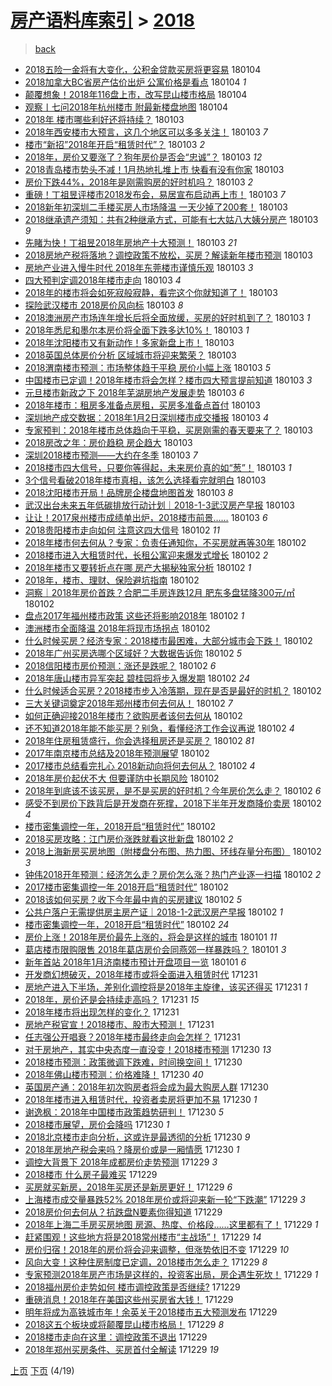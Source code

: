 [房产语料库索引](../../README.md)  > [2018](2018.md)
====
> [back](../README.md)

- [2018五险一金将有大变化，公积金贷款买房将更容易](http://jkwz.applinzi.com/ittc/7054664766092477450.html#2018%E4%BA%94%E9%99%A9%E4%B8%80%E9%87%91%E5%B0%86%E6%9C%89%E5%A4%A7%E5%8F%98%E5%8C%96%EF%BC%8C%E5%85%AC%E7%A7%AF%E9%87%91%E8%B4%B7%E6%AC%BE%E4%B9%B0%E6%88%BF%E5%B0%86%E6%9B%B4%E5%AE%B9%E6%98%93) 180104  
- [2018加拿大BC省房产估价出炉 公寓价格是看点](http://jkwz.applinzi.com/ittc/7054654902779773969.html#2018%E5%8A%A0%E6%8B%BF%E5%A4%A7BC%E7%9C%81%E6%88%BF%E4%BA%A7%E4%BC%B0%E4%BB%B7%E5%87%BA%E7%82%89+%E5%85%AC%E5%AF%93%E4%BB%B7%E6%A0%BC%E6%98%AF%E7%9C%8B%E7%82%B9) 180104 *1* 
- [颠覆想象！2018年116盘上市，改写昆山楼市格局](http://jkwz.applinzi.com/ittc/7054646563807167499.html#%E9%A2%A0%E8%A6%86%E6%83%B3%E8%B1%A1%EF%BC%812018%E5%B9%B4116%E7%9B%98%E4%B8%8A%E5%B8%82%EF%BC%8C%E6%94%B9%E5%86%99%E6%98%86%E5%B1%B1%E6%A5%BC%E5%B8%82%E6%A0%BC%E5%B1%80) 180104  
- [观察丨七问2018年杭州楼市 附最新楼盘地图](http://jkwz.applinzi.com/ittc/7054622946260157457.html#%E8%A7%82%E5%AF%9F%E4%B8%A8%E4%B8%83%E9%97%AE2018%E5%B9%B4%E6%9D%AD%E5%B7%9E%E6%A5%BC%E5%B8%82+%E9%99%84%E6%9C%80%E6%96%B0%E6%A5%BC%E7%9B%98%E5%9C%B0%E5%9B%BE) 180104  
- [2018年 楼市哪些利好还将持续？](http://jkwz.applinzi.com/ittc/7054455933327901702.html#2018%E5%B9%B4+%E6%A5%BC%E5%B8%82%E5%93%AA%E4%BA%9B%E5%88%A9%E5%A5%BD%E8%BF%98%E5%B0%86%E6%8C%81%E7%BB%AD%EF%BC%9F) 180103  
- [2018年西安楼市大预言，这几个地区可以多多关注！](http://jkwz.applinzi.com/ittc/7054441029862687761.html#2018%E5%B9%B4%E8%A5%BF%E5%AE%89%E6%A5%BC%E5%B8%82%E5%A4%A7%E9%A2%84%E8%A8%80%EF%BC%8C%E8%BF%99%E5%87%A0%E4%B8%AA%E5%9C%B0%E5%8C%BA%E5%8F%AF%E4%BB%A5%E5%A4%9A%E5%A4%9A%E5%85%B3%E6%B3%A8%EF%BC%81) 180103 *7* 
- [楼市“新招”2018年开启“租赁时代”？](http://jkwz.applinzi.com/ittc/7054427573130363914.html#%E6%A5%BC%E5%B8%82%E2%80%9C%E6%96%B0%E6%8B%9B%E2%80%9D2018%E5%B9%B4%E5%BC%80%E5%90%AF%E2%80%9C%E7%A7%9F%E8%B5%81%E6%97%B6%E4%BB%A3%E2%80%9D%EF%BC%9F) 180103 *2* 
- [2018年，房价又要涨了？狗年房价是否会“忠诚”？](http://jkwz.applinzi.com/ittc/7054392804996809744.html#2018%E5%B9%B4%EF%BC%8C%E6%88%BF%E4%BB%B7%E5%8F%88%E8%A6%81%E6%B6%A8%E4%BA%86%EF%BC%9F%E7%8B%97%E5%B9%B4%E6%88%BF%E4%BB%B7%E6%98%AF%E5%90%A6%E4%BC%9A%E2%80%9C%E5%BF%A0%E8%AF%9A%E2%80%9D%EF%BC%9F) 180103 *12* 
- [2018青岛楼市势头不减！1月热地扎堆上市 快看有没有你家](http://jkwz.applinzi.com/ittc/7054414964939293707.html#2018%E9%9D%92%E5%B2%9B%E6%A5%BC%E5%B8%82%E5%8A%BF%E5%A4%B4%E4%B8%8D%E5%87%8F%EF%BC%811%E6%9C%88%E7%83%AD%E5%9C%B0%E6%89%8E%E5%A0%86%E4%B8%8A%E5%B8%82+%E5%BF%AB%E7%9C%8B%E6%9C%89%E6%B2%A1%E6%9C%89%E4%BD%A0%E5%AE%B6) 180103  
- [房价下跌44%，2018年是刚需购房的好时机吗？](http://jkwz.applinzi.com/ittc/7054391643900216326.html#%E6%88%BF%E4%BB%B7%E4%B8%8B%E8%B7%8C44%25%EF%BC%8C2018%E5%B9%B4%E6%98%AF%E5%88%9A%E9%9C%80%E8%B4%AD%E6%88%BF%E7%9A%84%E5%A5%BD%E6%97%B6%E6%9C%BA%E5%90%97%EF%BC%9F) 180103 *2* 
- [重磅！丁祖昱评楼市2018发布会，易居宣布启动再上市！](http://jkwz.applinzi.com/ittc/7054394567908918283.html#%E9%87%8D%E7%A3%85%EF%BC%81%E4%B8%81%E7%A5%96%E6%98%B1%E8%AF%84%E6%A5%BC%E5%B8%822018%E5%8F%91%E5%B8%83%E4%BC%9A%EF%BC%8C%E6%98%93%E5%B1%85%E5%AE%A3%E5%B8%83%E5%90%AF%E5%8A%A8%E5%86%8D%E4%B8%8A%E5%B8%82%EF%BC%81) 180103 *7* 
- [2018新年初深圳二手楼买房人市场降温 一天少掉了200套！](http://jkwz.applinzi.com/ittc/7054391586887042055.html#2018%E6%96%B0%E5%B9%B4%E5%88%9D%E6%B7%B1%E5%9C%B3%E4%BA%8C%E6%89%8B%E6%A5%BC%E4%B9%B0%E6%88%BF%E4%BA%BA%E5%B8%82%E5%9C%BA%E9%99%8D%E6%B8%A9+%E4%B8%80%E5%A4%A9%E5%B0%91%E6%8E%89%E4%BA%86200%E5%A5%97%EF%BC%81) 180103  
- [2018继承遗产须知：共有2种继承方式，可能有七大姑八大姨分房产](http://jkwz.applinzi.com/ittc/7054389331211322385.html#2018%E7%BB%A7%E6%89%BF%E9%81%97%E4%BA%A7%E9%A1%BB%E7%9F%A5%EF%BC%9A%E5%85%B1%E6%9C%892%E7%A7%8D%E7%BB%A7%E6%89%BF%E6%96%B9%E5%BC%8F%EF%BC%8C%E5%8F%AF%E8%83%BD%E6%9C%89%E4%B8%83%E5%A4%A7%E5%A7%91%E5%85%AB%E5%A4%A7%E5%A7%A8%E5%88%86%E6%88%BF%E4%BA%A7) 180103 *9* 
- [先睹为快！丁祖昱2018年房地产十大预测！](http://jkwz.applinzi.com/ittc/7054388492153390091.html#%E5%85%88%E7%9D%B9%E4%B8%BA%E5%BF%AB%EF%BC%81%E4%B8%81%E7%A5%96%E6%98%B12018%E5%B9%B4%E6%88%BF%E5%9C%B0%E4%BA%A7%E5%8D%81%E5%A4%A7%E9%A2%84%E6%B5%8B%EF%BC%81) 180103 *21* 
- [2018房地产税将落地？调控政策不放松，买房？解读新年楼市预测](http://jkwz.applinzi.com/ittc/7054377360613180427.html#2018%E6%88%BF%E5%9C%B0%E4%BA%A7%E7%A8%8E%E5%B0%86%E8%90%BD%E5%9C%B0%EF%BC%9F%E8%B0%83%E6%8E%A7%E6%94%BF%E7%AD%96%E4%B8%8D%E6%94%BE%E6%9D%BE%EF%BC%8C%E4%B9%B0%E6%88%BF%EF%BC%9F%E8%A7%A3%E8%AF%BB%E6%96%B0%E5%B9%B4%E6%A5%BC%E5%B8%82%E9%A2%84%E6%B5%8B) 180103  
- [房地产业进入慢牛时代 2018年东莞楼市谨慎乐观](http://jkwz.applinzi.com/ittc/7054371192578769937.html#%E6%88%BF%E5%9C%B0%E4%BA%A7%E4%B8%9A%E8%BF%9B%E5%85%A5%E6%85%A2%E7%89%9B%E6%97%B6%E4%BB%A3+2018%E5%B9%B4%E4%B8%9C%E8%8E%9E%E6%A5%BC%E5%B8%82%E8%B0%A8%E6%85%8E%E4%B9%90%E8%A7%82) 180103 *3* 
- [四大预判定调2018年楼市走向](http://jkwz.applinzi.com/ittc/7054365189695079435.html#%E5%9B%9B%E5%A4%A7%E9%A2%84%E5%88%A4%E5%AE%9A%E8%B0%832018%E5%B9%B4%E6%A5%BC%E5%B8%82%E8%B5%B0%E5%90%91) 180103 *4* 
- [2018年的楼市将会如死寂般寂静，看完这个你就知道了！](http://jkwz.applinzi.com/ittc/7054363952694166534.html#2018%E5%B9%B4%E7%9A%84%E6%A5%BC%E5%B8%82%E5%B0%86%E4%BC%9A%E5%A6%82%E6%AD%BB%E5%AF%82%E8%88%AC%E5%AF%82%E9%9D%99%EF%BC%8C%E7%9C%8B%E5%AE%8C%E8%BF%99%E4%B8%AA%E4%BD%A0%E5%B0%B1%E7%9F%A5%E9%81%93%E4%BA%86%EF%BC%81) 180103  
- [探险武汉楼市 2018房价风向标](http://jkwz.applinzi.com/ittc/7054362714665649158.html#%E6%8E%A2%E9%99%A9%E6%AD%A6%E6%B1%89%E6%A5%BC%E5%B8%82+2018%E6%88%BF%E4%BB%B7%E9%A3%8E%E5%90%91%E6%A0%87) 180103 *8* 
- [2018澳洲房产市场连年增长后将全面放缓，买房的好时机到了？](http://jkwz.applinzi.com/ittc/7054353061835703307.html#2018%E6%BE%B3%E6%B4%B2%E6%88%BF%E4%BA%A7%E5%B8%82%E5%9C%BA%E8%BF%9E%E5%B9%B4%E5%A2%9E%E9%95%BF%E5%90%8E%E5%B0%86%E5%85%A8%E9%9D%A2%E6%94%BE%E7%BC%93%EF%BC%8C%E4%B9%B0%E6%88%BF%E7%9A%84%E5%A5%BD%E6%97%B6%E6%9C%BA%E5%88%B0%E4%BA%86%EF%BC%9F) 180103 *1* 
- [2018年悉尼和墨尔本房价将全面下跌多达10%！](http://jkwz.applinzi.com/ittc/7054328903676462086.html#2018%E5%B9%B4%E6%82%89%E5%B0%BC%E5%92%8C%E5%A2%A8%E5%B0%94%E6%9C%AC%E6%88%BF%E4%BB%B7%E5%B0%86%E5%85%A8%E9%9D%A2%E4%B8%8B%E8%B7%8C%E5%A4%9A%E8%BE%BE10%25%EF%BC%81) 180103 *1* 
- [2018年沈阳楼市又有新动作！多家新盘上市！](http://jkwz.applinzi.com/ittc/7054344110847034378.html#2018%E5%B9%B4%E6%B2%88%E9%98%B3%E6%A5%BC%E5%B8%82%E5%8F%88%E6%9C%89%E6%96%B0%E5%8A%A8%E4%BD%9C%EF%BC%81%E5%A4%9A%E5%AE%B6%E6%96%B0%E7%9B%98%E4%B8%8A%E5%B8%82%EF%BC%81) 180103  
- [2018英国总体房价分析 区域城市将迎来繁荣？](http://jkwz.applinzi.com/ittc/7052537759263097872.html#2018%E8%8B%B1%E5%9B%BD%E6%80%BB%E4%BD%93%E6%88%BF%E4%BB%B7%E5%88%86%E6%9E%90+%E5%8C%BA%E5%9F%9F%E5%9F%8E%E5%B8%82%E5%B0%86%E8%BF%8E%E6%9D%A5%E7%B9%81%E8%8D%A3%EF%BC%9F) 180103  
- [2018渭南楼市预测：市场整体趋于平稳 房价小幅上涨](http://jkwz.applinzi.com/ittc/7054314207393088518.html#2018%E6%B8%AD%E5%8D%97%E6%A5%BC%E5%B8%82%E9%A2%84%E6%B5%8B%EF%BC%9A%E5%B8%82%E5%9C%BA%E6%95%B4%E4%BD%93%E8%B6%8B%E4%BA%8E%E5%B9%B3%E7%A8%B3+%E6%88%BF%E4%BB%B7%E5%B0%8F%E5%B9%85%E4%B8%8A%E6%B6%A8) 180103 *5* 
- [中国楼市已定调！2018年楼市将会怎样？楼市四大预言提前知道](http://jkwz.applinzi.com/ittc/7054306821131469831.html#%E4%B8%AD%E5%9B%BD%E6%A5%BC%E5%B8%82%E5%B7%B2%E5%AE%9A%E8%B0%83%EF%BC%812018%E5%B9%B4%E6%A5%BC%E5%B8%82%E5%B0%86%E4%BC%9A%E6%80%8E%E6%A0%B7%EF%BC%9F%E6%A5%BC%E5%B8%82%E5%9B%9B%E5%A4%A7%E9%A2%84%E8%A8%80%E6%8F%90%E5%89%8D%E7%9F%A5%E9%81%93) 180103 *3* 
- [元旦楼市新政之下 2018年芜湖房地产发展走势](http://jkwz.applinzi.com/ittc/7054301344930726922.html#%E5%85%83%E6%97%A6%E6%A5%BC%E5%B8%82%E6%96%B0%E6%94%BF%E4%B9%8B%E4%B8%8B+2018%E5%B9%B4%E8%8A%9C%E6%B9%96%E6%88%BF%E5%9C%B0%E4%BA%A7%E5%8F%91%E5%B1%95%E8%B5%B0%E5%8A%BF) 180103 *6* 
- [2018年楼市：租房多准备点房租，买房多准备点首付](http://jkwz.applinzi.com/ittc/7054300963236480016.html#2018%E5%B9%B4%E6%A5%BC%E5%B8%82%EF%BC%9A%E7%A7%9F%E6%88%BF%E5%A4%9A%E5%87%86%E5%A4%87%E7%82%B9%E6%88%BF%E7%A7%9F%EF%BC%8C%E4%B9%B0%E6%88%BF%E5%A4%9A%E5%87%86%E5%A4%87%E7%82%B9%E9%A6%96%E4%BB%98) 180103  
- [深圳地产成交数据：2018年1月2日深圳楼市成交播报](http://jkwz.applinzi.com/ittc/7054299499134977041.html#%E6%B7%B1%E5%9C%B3%E5%9C%B0%E4%BA%A7%E6%88%90%E4%BA%A4%E6%95%B0%E6%8D%AE%EF%BC%9A2018%E5%B9%B41%E6%9C%882%E6%97%A5%E6%B7%B1%E5%9C%B3%E6%A5%BC%E5%B8%82%E6%88%90%E4%BA%A4%E6%92%AD%E6%8A%A5) 180103 *4* 
- [专家预判：2018年楼市总体趋向于平稳，买房刚需的春天要来了？](http://jkwz.applinzi.com/ittc/7054295294106141713.html#%E4%B8%93%E5%AE%B6%E9%A2%84%E5%88%A4%EF%BC%9A2018%E5%B9%B4%E6%A5%BC%E5%B8%82%E6%80%BB%E4%BD%93%E8%B6%8B%E5%90%91%E4%BA%8E%E5%B9%B3%E7%A8%B3%EF%BC%8C%E4%B9%B0%E6%88%BF%E5%88%9A%E9%9C%80%E7%9A%84%E6%98%A5%E5%A4%A9%E8%A6%81%E6%9D%A5%E4%BA%86%EF%BC%9F) 180103  
- [2018房改之年：房价趋稳 房企趋大](http://jkwz.applinzi.com/ittc/7054295092758578182.html#2018%E6%88%BF%E6%94%B9%E4%B9%8B%E5%B9%B4%EF%BC%9A%E6%88%BF%E4%BB%B7%E8%B6%8B%E7%A8%B3+%E6%88%BF%E4%BC%81%E8%B6%8B%E5%A4%A7) 180103  
- [深圳2018楼市预测——大约在冬季](http://jkwz.applinzi.com/ittc/7054294655544329233.html#%E6%B7%B1%E5%9C%B32018%E6%A5%BC%E5%B8%82%E9%A2%84%E6%B5%8B%E2%80%94%E2%80%94%E5%A4%A7%E7%BA%A6%E5%9C%A8%E5%86%AC%E5%AD%A3) 180103 *7* 
- [2018楼市四大信号，只要你等得起，未来房价真的如“葱”！](http://jkwz.applinzi.com/ittc/7054293632113181706.html#2018%E6%A5%BC%E5%B8%82%E5%9B%9B%E5%A4%A7%E4%BF%A1%E5%8F%B7%EF%BC%8C%E5%8F%AA%E8%A6%81%E4%BD%A0%E7%AD%89%E5%BE%97%E8%B5%B7%EF%BC%8C%E6%9C%AA%E6%9D%A5%E6%88%BF%E4%BB%B7%E7%9C%9F%E7%9A%84%E5%A6%82%E2%80%9C%E8%91%B1%E2%80%9D%EF%BC%81) 180103 *1* 
- [3个信号看破2018年楼市真相，该怎么选择看完就明白](http://jkwz.applinzi.com/ittc/7053983099413595147.html#3%E4%B8%AA%E4%BF%A1%E5%8F%B7%E7%9C%8B%E7%A0%B42018%E5%B9%B4%E6%A5%BC%E5%B8%82%E7%9C%9F%E7%9B%B8%EF%BC%8C%E8%AF%A5%E6%80%8E%E4%B9%88%E9%80%89%E6%8B%A9%E7%9C%8B%E5%AE%8C%E5%B0%B1%E6%98%8E%E7%99%BD) 180103  
- [2018沈阳楼市开局！品牌房企楼盘地图首发](http://jkwz.applinzi.com/ittc/7054273286588859409.html#2018%E6%B2%88%E9%98%B3%E6%A5%BC%E5%B8%82%E5%BC%80%E5%B1%80%EF%BC%81%E5%93%81%E7%89%8C%E6%88%BF%E4%BC%81%E6%A5%BC%E7%9B%98%E5%9C%B0%E5%9B%BE%E9%A6%96%E5%8F%91) 180103 *8* 
- [武汉出台未来五年低碳排放行动计划｜2018-1-3武汉房产早报](http://jkwz.applinzi.com/ittc/7054268769860322315.html#%E6%AD%A6%E6%B1%89%E5%87%BA%E5%8F%B0%E6%9C%AA%E6%9D%A5%E4%BA%94%E5%B9%B4%E4%BD%8E%E7%A2%B3%E6%8E%92%E6%94%BE%E8%A1%8C%E5%8A%A8%E8%AE%A1%E5%88%92%EF%BD%9C2018-1-3%E6%AD%A6%E6%B1%89%E6%88%BF%E4%BA%A7%E6%97%A9%E6%8A%A5) 180103  
- [让让！2017泉州楼市成绩单出炉，2018楼市前景……](http://jkwz.applinzi.com/ittc/7054088793378784262.html#%E8%AE%A9%E8%AE%A9%EF%BC%812017%E6%B3%89%E5%B7%9E%E6%A5%BC%E5%B8%82%E6%88%90%E7%BB%A9%E5%8D%95%E5%87%BA%E7%82%89%EF%BC%8C2018%E6%A5%BC%E5%B8%82%E5%89%8D%E6%99%AF%E2%80%A6%E2%80%A6) 180103 *6* 
- [2018贵阳楼市走向如何 注意这四大信号](http://jkwz.applinzi.com/ittc/7054111441173349387.html#2018%E8%B4%B5%E9%98%B3%E6%A5%BC%E5%B8%82%E8%B5%B0%E5%90%91%E5%A6%82%E4%BD%95+%E6%B3%A8%E6%84%8F%E8%BF%99%E5%9B%9B%E5%A4%A7%E4%BF%A1%E5%8F%B7) 180102 *11* 
- [2018年楼市何去何从？专家：负责任通知你，不买房就再等30年](http://jkwz.applinzi.com/ittc/7054077068990481424.html#2018%E5%B9%B4%E6%A5%BC%E5%B8%82%E4%BD%95%E5%8E%BB%E4%BD%95%E4%BB%8E%EF%BC%9F%E4%B8%93%E5%AE%B6%EF%BC%9A%E8%B4%9F%E8%B4%A3%E4%BB%BB%E9%80%9A%E7%9F%A5%E4%BD%A0%EF%BC%8C%E4%B8%8D%E4%B9%B0%E6%88%BF%E5%B0%B1%E5%86%8D%E7%AD%8930%E5%B9%B4) 180102  
- [2018楼市进入大租赁时代，长租公寓迎来爆发式增长](http://jkwz.applinzi.com/ittc/7054074281317630982.html#2018%E6%A5%BC%E5%B8%82%E8%BF%9B%E5%85%A5%E5%A4%A7%E7%A7%9F%E8%B5%81%E6%97%B6%E4%BB%A3%EF%BC%8C%E9%95%BF%E7%A7%9F%E5%85%AC%E5%AF%93%E8%BF%8E%E6%9D%A5%E7%88%86%E5%8F%91%E5%BC%8F%E5%A2%9E%E9%95%BF) 180102 *2* 
- [2018年楼市又要转折点在哪 房产大揭秘独家分析](http://jkwz.applinzi.com/ittc/7054070936792204295.html#2018%E5%B9%B4%E6%A5%BC%E5%B8%82%E5%8F%88%E8%A6%81%E8%BD%AC%E6%8A%98%E7%82%B9%E5%9C%A8%E5%93%AA+%E6%88%BF%E4%BA%A7%E5%A4%A7%E6%8F%AD%E7%A7%98%E7%8B%AC%E5%AE%B6%E5%88%86%E6%9E%90) 180102 *1* 
- [2018年，楼市、理财、保险避坑指南](http://jkwz.applinzi.com/ittc/7054069153831322641.html#2018%E5%B9%B4%EF%BC%8C%E6%A5%BC%E5%B8%82%E3%80%81%E7%90%86%E8%B4%A2%E3%80%81%E4%BF%9D%E9%99%A9%E9%81%BF%E5%9D%91%E6%8C%87%E5%8D%97) 180102  
- [洞察｜2018年房价首跌？合肥二手房连跌12月 肥东多盘猛降300元/㎡](http://jkwz.applinzi.com/ittc/7054036839361414155.html#%E6%B4%9E%E5%AF%9F%EF%BD%9C2018%E5%B9%B4%E6%88%BF%E4%BB%B7%E9%A6%96%E8%B7%8C%EF%BC%9F%E5%90%88%E8%82%A5%E4%BA%8C%E6%89%8B%E6%88%BF%E8%BF%9E%E8%B7%8C12%E6%9C%88+%E8%82%A5%E4%B8%9C%E5%A4%9A%E7%9B%98%E7%8C%9B%E9%99%8D300%E5%85%83%2F%E3%8E%A1) 180102  
- [盘点2017年福州楼市政策 这些还将影响2018年](http://jkwz.applinzi.com/ittc/7054036558796030992.html#%E7%9B%98%E7%82%B92017%E5%B9%B4%E7%A6%8F%E5%B7%9E%E6%A5%BC%E5%B8%82%E6%94%BF%E7%AD%96+%E8%BF%99%E4%BA%9B%E8%BF%98%E5%B0%86%E5%BD%B1%E5%93%8D2018%E5%B9%B4) 180102 *1* 
- [澳洲楼市全面降温 2018年将现市场拐点](http://jkwz.applinzi.com/ittc/7054031649421919243.html#%E6%BE%B3%E6%B4%B2%E6%A5%BC%E5%B8%82%E5%85%A8%E9%9D%A2%E9%99%8D%E6%B8%A9+2018%E5%B9%B4%E5%B0%86%E7%8E%B0%E5%B8%82%E5%9C%BA%E6%8B%90%E7%82%B9) 180102  
- [什么时候买房？经济专家：2018楼市最困难，大部分城市会下跌！](http://jkwz.applinzi.com/ittc/7054031113519891473.html#%E4%BB%80%E4%B9%88%E6%97%B6%E5%80%99%E4%B9%B0%E6%88%BF%EF%BC%9F%E7%BB%8F%E6%B5%8E%E4%B8%93%E5%AE%B6%EF%BC%9A2018%E6%A5%BC%E5%B8%82%E6%9C%80%E5%9B%B0%E9%9A%BE%EF%BC%8C%E5%A4%A7%E9%83%A8%E5%88%86%E5%9F%8E%E5%B8%82%E4%BC%9A%E4%B8%8B%E8%B7%8C%EF%BC%81) 180102  
- [2018年广州买房选哪个区域好？大数据告诉你](http://jkwz.applinzi.com/ittc/7054030496755876880.html#2018%E5%B9%B4%E5%B9%BF%E5%B7%9E%E4%B9%B0%E6%88%BF%E9%80%89%E5%93%AA%E4%B8%AA%E5%8C%BA%E5%9F%9F%E5%A5%BD%EF%BC%9F%E5%A4%A7%E6%95%B0%E6%8D%AE%E5%91%8A%E8%AF%89%E4%BD%A0) 180102 *5* 
- [2018信阳楼市房价预测：涨还是跌呢？](http://jkwz.applinzi.com/ittc/7054016328317273099.html#2018%E4%BF%A1%E9%98%B3%E6%A5%BC%E5%B8%82%E6%88%BF%E4%BB%B7%E9%A2%84%E6%B5%8B%EF%BC%9A%E6%B6%A8%E8%BF%98%E6%98%AF%E8%B7%8C%E5%91%A2%EF%BC%9F) 180102 *6* 
- [2018年唐山楼市异军突起 碧桂园将步入爆发期](http://jkwz.applinzi.com/ittc/7054011500371379206.html#2018%E5%B9%B4%E5%94%90%E5%B1%B1%E6%A5%BC%E5%B8%82%E5%BC%82%E5%86%9B%E7%AA%81%E8%B5%B7+%E7%A2%A7%E6%A1%82%E5%9B%AD%E5%B0%86%E6%AD%A5%E5%85%A5%E7%88%86%E5%8F%91%E6%9C%9F) 180102 *24* 
- [什么时候适合买房？2018楼市步入冷落期，现在是否是最好的时机？](http://jkwz.applinzi.com/ittc/7054011147601052688.html#%E4%BB%80%E4%B9%88%E6%97%B6%E5%80%99%E9%80%82%E5%90%88%E4%B9%B0%E6%88%BF%EF%BC%9F2018%E6%A5%BC%E5%B8%82%E6%AD%A5%E5%85%A5%E5%86%B7%E8%90%BD%E6%9C%9F%EF%BC%8C%E7%8E%B0%E5%9C%A8%E6%98%AF%E5%90%A6%E6%98%AF%E6%9C%80%E5%A5%BD%E7%9A%84%E6%97%B6%E6%9C%BA%EF%BC%9F) 180102  
- [三大关键词奠定2018年郑州楼市何去何从！](http://jkwz.applinzi.com/ittc/7054006384868197386.html#%E4%B8%89%E5%A4%A7%E5%85%B3%E9%94%AE%E8%AF%8D%E5%A5%A0%E5%AE%9A2018%E5%B9%B4%E9%83%91%E5%B7%9E%E6%A5%BC%E5%B8%82%E4%BD%95%E5%8E%BB%E4%BD%95%E4%BB%8E%EF%BC%81) 180102 *7* 
- [如何正确迎接2018年楼市？欲购房者该何去何从](http://jkwz.applinzi.com/ittc/7054006337975878673.html#%E5%A6%82%E4%BD%95%E6%AD%A3%E7%A1%AE%E8%BF%8E%E6%8E%A52018%E5%B9%B4%E6%A5%BC%E5%B8%82%EF%BC%9F%E6%AC%B2%E8%B4%AD%E6%88%BF%E8%80%85%E8%AF%A5%E4%BD%95%E5%8E%BB%E4%BD%95%E4%BB%8E) 180102  
- [还不知道2018年能不能买房？别急，看懂经济工作会议再说](http://jkwz.applinzi.com/ittc/7053987800439849995.html#%E8%BF%98%E4%B8%8D%E7%9F%A5%E9%81%932018%E5%B9%B4%E8%83%BD%E4%B8%8D%E8%83%BD%E4%B9%B0%E6%88%BF%EF%BC%9F%E5%88%AB%E6%80%A5%EF%BC%8C%E7%9C%8B%E6%87%82%E7%BB%8F%E6%B5%8E%E5%B7%A5%E4%BD%9C%E4%BC%9A%E8%AE%AE%E5%86%8D%E8%AF%B4) 180102 *4* 
- [2018年住房租赁盛行，你会选择租房还是买房？](http://jkwz.applinzi.com/ittc/7053987753648194566.html#2018%E5%B9%B4%E4%BD%8F%E6%88%BF%E7%A7%9F%E8%B5%81%E7%9B%9B%E8%A1%8C%EF%BC%8C%E4%BD%A0%E4%BC%9A%E9%80%89%E6%8B%A9%E7%A7%9F%E6%88%BF%E8%BF%98%E6%98%AF%E4%B9%B0%E6%88%BF%EF%BC%9F) 180102 *81* 
- [2017年南京楼市总结及2018年预测展望](http://jkwz.applinzi.com/ittc/7053982017492878347.html#2017%E5%B9%B4%E5%8D%97%E4%BA%AC%E6%A5%BC%E5%B8%82%E6%80%BB%E7%BB%93%E5%8F%8A2018%E5%B9%B4%E9%A2%84%E6%B5%8B%E5%B1%95%E6%9C%9B) 180102  
- [2017楼市总结看完扎心 2018新动向将何去何从？](http://jkwz.applinzi.com/ittc/7053966674762400784.html#2017%E6%A5%BC%E5%B8%82%E6%80%BB%E7%BB%93%E7%9C%8B%E5%AE%8C%E6%89%8E%E5%BF%83+2018%E6%96%B0%E5%8A%A8%E5%90%91%E5%B0%86%E4%BD%95%E5%8E%BB%E4%BD%95%E4%BB%8E%EF%BC%9F) 180102 *4* 
- [2018年房价起伏不大 但要谨防中长期风险](http://jkwz.applinzi.com/ittc/7053956337719837702.html#2018%E5%B9%B4%E6%88%BF%E4%BB%B7%E8%B5%B7%E4%BC%8F%E4%B8%8D%E5%A4%A7+%E4%BD%86%E8%A6%81%E8%B0%A8%E9%98%B2%E4%B8%AD%E9%95%BF%E6%9C%9F%E9%A3%8E%E9%99%A9) 180102  
- [2018年到底该不该买房，是不是买房的好时机？今年房价怎么走？](http://jkwz.applinzi.com/ittc/7053937504388908049.html#2018%E5%B9%B4%E5%88%B0%E5%BA%95%E8%AF%A5%E4%B8%8D%E8%AF%A5%E4%B9%B0%E6%88%BF%EF%BC%8C%E6%98%AF%E4%B8%8D%E6%98%AF%E4%B9%B0%E6%88%BF%E7%9A%84%E5%A5%BD%E6%97%B6%E6%9C%BA%EF%BC%9F%E4%BB%8A%E5%B9%B4%E6%88%BF%E4%BB%B7%E6%80%8E%E4%B9%88%E8%B5%B0%EF%BC%9F) 180102 *6* 
- [感受不到房价下跌背后是开发商在死撑，2018下半年开发商降价卖房](http://jkwz.applinzi.com/ittc/7053931332491543568.html#%E6%84%9F%E5%8F%97%E4%B8%8D%E5%88%B0%E6%88%BF%E4%BB%B7%E4%B8%8B%E8%B7%8C%E8%83%8C%E5%90%8E%E6%98%AF%E5%BC%80%E5%8F%91%E5%95%86%E5%9C%A8%E6%AD%BB%E6%92%91%EF%BC%8C2018%E4%B8%8B%E5%8D%8A%E5%B9%B4%E5%BC%80%E5%8F%91%E5%95%86%E9%99%8D%E4%BB%B7%E5%8D%96%E6%88%BF) 180102 *4* 
- [楼市密集调控一年，2018开启“租赁时代”](http://jkwz.applinzi.com/ittc/7053923981684376587.html#%E6%A5%BC%E5%B8%82%E5%AF%86%E9%9B%86%E8%B0%83%E6%8E%A7%E4%B8%80%E5%B9%B4%EF%BC%8C2018%E5%BC%80%E5%90%AF%E2%80%9C%E7%A7%9F%E8%B5%81%E6%97%B6%E4%BB%A3%E2%80%9D) 180102  
- [2018买房攻略：江门房价涨跌就看这批新盘](http://jkwz.applinzi.com/ittc/7053920420732863505.html#2018%E4%B9%B0%E6%88%BF%E6%94%BB%E7%95%A5%EF%BC%9A%E6%B1%9F%E9%97%A8%E6%88%BF%E4%BB%B7%E6%B6%A8%E8%B7%8C%E5%B0%B1%E7%9C%8B%E8%BF%99%E6%89%B9%E6%96%B0%E7%9B%98) 180102 *2* 
- [2018上海新房买房地图（附楼盘分布图、热力图、环线存量分布图）](http://jkwz.applinzi.com/ittc/7053920190641734662.html#2018%E4%B8%8A%E6%B5%B7%E6%96%B0%E6%88%BF%E4%B9%B0%E6%88%BF%E5%9C%B0%E5%9B%BE%EF%BC%88%E9%99%84%E6%A5%BC%E7%9B%98%E5%88%86%E5%B8%83%E5%9B%BE%E3%80%81%E7%83%AD%E5%8A%9B%E5%9B%BE%E3%80%81%E7%8E%AF%E7%BA%BF%E5%AD%98%E9%87%8F%E5%88%86%E5%B8%83%E5%9B%BE%EF%BC%89) 180102 *3* 
- [钟伟2018开年预测：经济怎么走？房价怎么涨？热门产业逐一扫描](http://jkwz.applinzi.com/ittc/7053911377305928714.html#%E9%92%9F%E4%BC%9F2018%E5%BC%80%E5%B9%B4%E9%A2%84%E6%B5%8B%EF%BC%9A%E7%BB%8F%E6%B5%8E%E6%80%8E%E4%B9%88%E8%B5%B0%EF%BC%9F%E6%88%BF%E4%BB%B7%E6%80%8E%E4%B9%88%E6%B6%A8%EF%BC%9F%E7%83%AD%E9%97%A8%E4%BA%A7%E4%B8%9A%E9%80%90%E4%B8%80%E6%89%AB%E6%8F%8F) 180102 *2* 
- [2017楼市密集调控一年 2018开启“租赁时代”](http://jkwz.applinzi.com/ittc/7053906622668080139.html#2017%E6%A5%BC%E5%B8%82%E5%AF%86%E9%9B%86%E8%B0%83%E6%8E%A7%E4%B8%80%E5%B9%B4+2018%E5%BC%80%E5%90%AF%E2%80%9C%E7%A7%9F%E8%B5%81%E6%97%B6%E4%BB%A3%E2%80%9D) 180102  
- [2018该如何买房？收下今年最中肯的买房建议](http://jkwz.applinzi.com/ittc/7053903471772697616.html#2018%E8%AF%A5%E5%A6%82%E4%BD%95%E4%B9%B0%E6%88%BF%EF%BC%9F%E6%94%B6%E4%B8%8B%E4%BB%8A%E5%B9%B4%E6%9C%80%E4%B8%AD%E8%82%AF%E7%9A%84%E4%B9%B0%E6%88%BF%E5%BB%BA%E8%AE%AE) 180102 *5* 
- [公共户落户无需提供房主房产证｜2018-1-2武汉房产早报](http://jkwz.applinzi.com/ittc/7053897885211427856.html#%E5%85%AC%E5%85%B1%E6%88%B7%E8%90%BD%E6%88%B7%E6%97%A0%E9%9C%80%E6%8F%90%E4%BE%9B%E6%88%BF%E4%B8%BB%E6%88%BF%E4%BA%A7%E8%AF%81%EF%BD%9C2018-1-2%E6%AD%A6%E6%B1%89%E6%88%BF%E4%BA%A7%E6%97%A9%E6%8A%A5) 180102 *1* 
- [楼市密集调控一年，2018开启“租赁时代”](http://jkwz.applinzi.com/ittc/7053885366136734730.html#%E6%A5%BC%E5%B8%82%E5%AF%86%E9%9B%86%E8%B0%83%E6%8E%A7%E4%B8%80%E5%B9%B4%EF%BC%8C2018%E5%BC%80%E5%90%AF%E2%80%9C%E7%A7%9F%E8%B5%81%E6%97%B6%E4%BB%A3%E2%80%9D) 180102 *24* 
- [房价上涨！2018年房价最先上涨的，将会是这样的城市](http://jkwz.applinzi.com/ittc/7053586747898725382.html#%E6%88%BF%E4%BB%B7%E4%B8%8A%E6%B6%A8%EF%BC%812018%E5%B9%B4%E6%88%BF%E4%BB%B7%E6%9C%80%E5%85%88%E4%B8%8A%E6%B6%A8%E7%9A%84%EF%BC%8C%E5%B0%86%E4%BC%9A%E6%98%AF%E8%BF%99%E6%A0%B7%E7%9A%84%E5%9F%8E%E5%B8%82) 180101 *11* 
- [葛店楼市限购限售 2018年葛店房价会同燕郊一样暴跌吗？](http://jkwz.applinzi.com/ittc/7053551766455452689.html#%E8%91%9B%E5%BA%97%E6%A5%BC%E5%B8%82%E9%99%90%E8%B4%AD%E9%99%90%E5%94%AE+2018%E5%B9%B4%E8%91%9B%E5%BA%97%E6%88%BF%E4%BB%B7%E4%BC%9A%E5%90%8C%E7%87%95%E9%83%8A%E4%B8%80%E6%A0%B7%E6%9A%B4%E8%B7%8C%E5%90%97%EF%BC%9F) 180101 *3* 
- [新年首站 2018年1月济南楼市预计开盘项目一览](http://jkwz.applinzi.com/ittc/7053527911875740688.html#%E6%96%B0%E5%B9%B4%E9%A6%96%E7%AB%99+2018%E5%B9%B41%E6%9C%88%E6%B5%8E%E5%8D%97%E6%A5%BC%E5%B8%82%E9%A2%84%E8%AE%A1%E5%BC%80%E7%9B%98%E9%A1%B9%E7%9B%AE%E4%B8%80%E8%A7%88) 180101 *6* 
- [开发商幻想破灭，2018年楼市或将全面进入租赁时代](http://jkwz.applinzi.com/ittc/7053347026161370128.html#%E5%BC%80%E5%8F%91%E5%95%86%E5%B9%BB%E6%83%B3%E7%A0%B4%E7%81%AD%EF%BC%8C2018%E5%B9%B4%E6%A5%BC%E5%B8%82%E6%88%96%E5%B0%86%E5%85%A8%E9%9D%A2%E8%BF%9B%E5%85%A5%E7%A7%9F%E8%B5%81%E6%97%B6%E4%BB%A3) 171231  
- [房地产进入下半场，差别化调控将是2018年主旋律，该买还得买](http://jkwz.applinzi.com/ittc/7053321024563577862.html#%E6%88%BF%E5%9C%B0%E4%BA%A7%E8%BF%9B%E5%85%A5%E4%B8%8B%E5%8D%8A%E5%9C%BA%EF%BC%8C%E5%B7%AE%E5%88%AB%E5%8C%96%E8%B0%83%E6%8E%A7%E5%B0%86%E6%98%AF2018%E5%B9%B4%E4%B8%BB%E6%97%8B%E5%BE%8B%EF%BC%8C%E8%AF%A5%E4%B9%B0%E8%BF%98%E5%BE%97%E4%B9%B0) 171231 *1* 
- [2018年，房价还是会持续走高吗？](http://jkwz.applinzi.com/ittc/7053270833563173894.html#2018%E5%B9%B4%EF%BC%8C%E6%88%BF%E4%BB%B7%E8%BF%98%E6%98%AF%E4%BC%9A%E6%8C%81%E7%BB%AD%E8%B5%B0%E9%AB%98%E5%90%97%EF%BC%9F) 171231 *15* 
- [2018年楼市将出现怎样的变化？](http://jkwz.applinzi.com/ittc/7052817821396894736.html#2018%E5%B9%B4%E6%A5%BC%E5%B8%82%E5%B0%86%E5%87%BA%E7%8E%B0%E6%80%8E%E6%A0%B7%E7%9A%84%E5%8F%98%E5%8C%96%EF%BC%9F) 171231  
- [房地产税官宣！2018楼市、股市大预测！](http://jkwz.applinzi.com/ittc/7053232682790552583.html#%E6%88%BF%E5%9C%B0%E4%BA%A7%E7%A8%8E%E5%AE%98%E5%AE%A3%EF%BC%812018%E6%A5%BC%E5%B8%82%E3%80%81%E8%82%A1%E5%B8%82%E5%A4%A7%E9%A2%84%E6%B5%8B%EF%BC%81) 171231  
- [任志强公开唱衰？2018年楼市最终走向会怎样？](http://jkwz.applinzi.com/ittc/7053164154733462534.html#%E4%BB%BB%E5%BF%97%E5%BC%BA%E5%85%AC%E5%BC%80%E5%94%B1%E8%A1%B0%EF%BC%9F2018%E5%B9%B4%E6%A5%BC%E5%B8%82%E6%9C%80%E7%BB%88%E8%B5%B0%E5%90%91%E4%BC%9A%E6%80%8E%E6%A0%B7%EF%BC%9F) 171231  
- [对于房地产，其实中央态度一直没变！2018楼市预测](http://jkwz.applinzi.com/ittc/7052977202491032593.html#%E5%AF%B9%E4%BA%8E%E6%88%BF%E5%9C%B0%E4%BA%A7%EF%BC%8C%E5%85%B6%E5%AE%9E%E4%B8%AD%E5%A4%AE%E6%80%81%E5%BA%A6%E4%B8%80%E7%9B%B4%E6%B2%A1%E5%8F%98%EF%BC%812018%E6%A5%BC%E5%B8%82%E9%A2%84%E6%B5%8B) 171230 *13* 
- [2018楼市预测：政策微调下跌难，时间换空间！](http://jkwz.applinzi.com/ittc/7052977202407146512.html#2018%E6%A5%BC%E5%B8%82%E9%A2%84%E6%B5%8B%EF%BC%9A%E6%94%BF%E7%AD%96%E5%BE%AE%E8%B0%83%E4%B8%8B%E8%B7%8C%E9%9A%BE%EF%BC%8C%E6%97%B6%E9%97%B4%E6%8D%A2%E7%A9%BA%E9%97%B4%EF%BC%81) 171230  
- [2018年佛山楼市预测：价格难降！](http://jkwz.applinzi.com/ittc/7052956798938514449.html#2018%E5%B9%B4%E4%BD%9B%E5%B1%B1%E6%A5%BC%E5%B8%82%E9%A2%84%E6%B5%8B%EF%BC%9A%E4%BB%B7%E6%A0%BC%E9%9A%BE%E9%99%8D%EF%BC%81) 171230 *40* 
- [英国房产通：2018年初次购房者将会成为最大购房人群](http://jkwz.applinzi.com/ittc/7052915213311935504.html#%E8%8B%B1%E5%9B%BD%E6%88%BF%E4%BA%A7%E9%80%9A%EF%BC%9A2018%E5%B9%B4%E5%88%9D%E6%AC%A1%E8%B4%AD%E6%88%BF%E8%80%85%E5%B0%86%E4%BC%9A%E6%88%90%E4%B8%BA%E6%9C%80%E5%A4%A7%E8%B4%AD%E6%88%BF%E4%BA%BA%E7%BE%A4) 171230  
- [2018年楼市进入租赁时代，投资者卖房将更加不易](http://jkwz.applinzi.com/ittc/7052854815695045648.html#2018%E5%B9%B4%E6%A5%BC%E5%B8%82%E8%BF%9B%E5%85%A5%E7%A7%9F%E8%B5%81%E6%97%B6%E4%BB%A3%EF%BC%8C%E6%8A%95%E8%B5%84%E8%80%85%E5%8D%96%E6%88%BF%E5%B0%86%E6%9B%B4%E5%8A%A0%E4%B8%8D%E6%98%93) 171230 *1* 
- [谢逸枫：2018年中国楼市政策趋势研判！](http://jkwz.applinzi.com/ittc/7052847328614941713.html#%E8%B0%A2%E9%80%B8%E6%9E%AB%EF%BC%9A2018%E5%B9%B4%E4%B8%AD%E5%9B%BD%E6%A5%BC%E5%B8%82%E6%94%BF%E7%AD%96%E8%B6%8B%E5%8A%BF%E7%A0%94%E5%88%A4%EF%BC%81) 171230 *5* 
- [2018楼市展望，房价会降吗](http://jkwz.applinzi.com/ittc/7052829190523454480.html#2018%E6%A5%BC%E5%B8%82%E5%B1%95%E6%9C%9B%EF%BC%8C%E6%88%BF%E4%BB%B7%E4%BC%9A%E9%99%8D%E5%90%97) 171230 *1* 
- [2018北京楼市走向分析，这或许是最透彻的分析](http://jkwz.applinzi.com/ittc/7052801668435936273.html#2018%E5%8C%97%E4%BA%AC%E6%A5%BC%E5%B8%82%E8%B5%B0%E5%90%91%E5%88%86%E6%9E%90%EF%BC%8C%E8%BF%99%E6%88%96%E8%AE%B8%E6%98%AF%E6%9C%80%E9%80%8F%E5%BD%BB%E7%9A%84%E5%88%86%E6%9E%90) 171230 *9* 
- [2018年房地产税会来吗？降房价或是一厢情愿](http://jkwz.applinzi.com/ittc/7052750410865968145.html#2018%E5%B9%B4%E6%88%BF%E5%9C%B0%E4%BA%A7%E7%A8%8E%E4%BC%9A%E6%9D%A5%E5%90%97%EF%BC%9F%E9%99%8D%E6%88%BF%E4%BB%B7%E6%88%96%E6%98%AF%E4%B8%80%E5%8E%A2%E6%83%85%E6%84%BF) 171230 *1* 
- [调控大背景下 2018年成都房价走势预测](http://jkwz.applinzi.com/ittc/7052551803378336784.html#%E8%B0%83%E6%8E%A7%E5%A4%A7%E8%83%8C%E6%99%AF%E4%B8%8B+2018%E5%B9%B4%E6%88%90%E9%83%BD%E6%88%BF%E4%BB%B7%E8%B5%B0%E5%8A%BF%E9%A2%84%E6%B5%8B) 171229 *3* 
- [2018楼市 什么房子最难买](http://jkwz.applinzi.com/ittc/7052547756667700240.html#2018%E6%A5%BC%E5%B8%82+%E4%BB%80%E4%B9%88%E6%88%BF%E5%AD%90%E6%9C%80%E9%9A%BE%E4%B9%B0) 171229  
- [买房就买新房，2018年买房还是新房更好！](http://jkwz.applinzi.com/ittc/7052540911903310864.html#%E4%B9%B0%E6%88%BF%E5%B0%B1%E4%B9%B0%E6%96%B0%E6%88%BF%EF%BC%8C2018%E5%B9%B4%E4%B9%B0%E6%88%BF%E8%BF%98%E6%98%AF%E6%96%B0%E6%88%BF%E6%9B%B4%E5%A5%BD%EF%BC%81) 171229 *6* 
- [上海楼市成交量暴跌52% 2018年房价或将迎来新一轮“下跌潮”](http://jkwz.applinzi.com/ittc/7052523399564231697.html#%E4%B8%8A%E6%B5%B7%E6%A5%BC%E5%B8%82%E6%88%90%E4%BA%A4%E9%87%8F%E6%9A%B4%E8%B7%8C52%25+2018%E5%B9%B4%E6%88%BF%E4%BB%B7%E6%88%96%E5%B0%86%E8%BF%8E%E6%9D%A5%E6%96%B0%E4%B8%80%E8%BD%AE%E2%80%9C%E4%B8%8B%E8%B7%8C%E6%BD%AE%E2%80%9D) 171229 *3* 
- [2018房价何去何从？抗跌盘N要素你得知道](http://jkwz.applinzi.com/ittc/7052535124996916240.html#2018%E6%88%BF%E4%BB%B7%E4%BD%95%E5%8E%BB%E4%BD%95%E4%BB%8E%EF%BC%9F%E6%8A%97%E8%B7%8C%E7%9B%98N%E8%A6%81%E7%B4%A0%E4%BD%A0%E5%BE%97%E7%9F%A5%E9%81%93) 171229  
- [2018年上海二手房买房地图 房源、热度、价格段……这里都有了！](http://jkwz.applinzi.com/ittc/7052523509685683216.html#2018%E5%B9%B4%E4%B8%8A%E6%B5%B7%E4%BA%8C%E6%89%8B%E6%88%BF%E4%B9%B0%E6%88%BF%E5%9C%B0%E5%9B%BE+%E6%88%BF%E6%BA%90%E3%80%81%E7%83%AD%E5%BA%A6%E3%80%81%E4%BB%B7%E6%A0%BC%E6%AE%B5%E2%80%A6%E2%80%A6%E8%BF%99%E9%87%8C%E9%83%BD%E6%9C%89%E4%BA%86%EF%BC%81) 171229 *1* 
- [赶紧围观！这些地方将是2018常州楼市“主战场”！](http://jkwz.applinzi.com/ittc/7052520924304114704.html#%E8%B5%B6%E7%B4%A7%E5%9B%B4%E8%A7%82%EF%BC%81%E8%BF%99%E4%BA%9B%E5%9C%B0%E6%96%B9%E5%B0%86%E6%98%AF2018%E5%B8%B8%E5%B7%9E%E6%A5%BC%E5%B8%82%E2%80%9C%E4%B8%BB%E6%88%98%E5%9C%BA%E2%80%9D%EF%BC%81) 171229 *14* 
- [房价归宿！2018年的房价将会迎来调整，但涨势依旧不变](http://jkwz.applinzi.com/ittc/7052481639970505744.html#%E6%88%BF%E4%BB%B7%E5%BD%92%E5%AE%BF%EF%BC%812018%E5%B9%B4%E7%9A%84%E6%88%BF%E4%BB%B7%E5%B0%86%E4%BC%9A%E8%BF%8E%E6%9D%A5%E8%B0%83%E6%95%B4%EF%BC%8C%E4%BD%86%E6%B6%A8%E5%8A%BF%E4%BE%9D%E6%97%A7%E4%B8%8D%E5%8F%98) 171229 *10* 
- [风向大变！这种住房制度已定调，2018楼市怎么走？](http://jkwz.applinzi.com/ittc/7052474639714878480.html#%E9%A3%8E%E5%90%91%E5%A4%A7%E5%8F%98%EF%BC%81%E8%BF%99%E7%A7%8D%E4%BD%8F%E6%88%BF%E5%88%B6%E5%BA%A6%E5%B7%B2%E5%AE%9A%E8%B0%83%EF%BC%8C2018%E6%A5%BC%E5%B8%82%E6%80%8E%E4%B9%88%E8%B5%B0%EF%BC%9F) 171229 *8* 
- [专家预测2018年房产市场是这样的，投资客出局，房企遇生死坎！](http://jkwz.applinzi.com/ittc/7052471484012823568.html#%E4%B8%93%E5%AE%B6%E9%A2%84%E6%B5%8B2018%E5%B9%B4%E6%88%BF%E4%BA%A7%E5%B8%82%E5%9C%BA%E6%98%AF%E8%BF%99%E6%A0%B7%E7%9A%84%EF%BC%8C%E6%8A%95%E8%B5%84%E5%AE%A2%E5%87%BA%E5%B1%80%EF%BC%8C%E6%88%BF%E4%BC%81%E9%81%87%E7%94%9F%E6%AD%BB%E5%9D%8E%EF%BC%81) 171229 *1* 
- [2018福州房价走势如何 楼市调控政策是否继续?](http://jkwz.applinzi.com/ittc/7052467317248623632.html#2018%E7%A6%8F%E5%B7%9E%E6%88%BF%E4%BB%B7%E8%B5%B0%E5%8A%BF%E5%A6%82%E4%BD%95+%E6%A5%BC%E5%B8%82%E8%B0%83%E6%8E%A7%E6%94%BF%E7%AD%96%E6%98%AF%E5%90%A6%E7%BB%A7%E7%BB%AD%3F) 171229  
- [重磅消息！2018年在美国这些州买房省大钱！](http://jkwz.applinzi.com/ittc/7052452587297571856.html#%E9%87%8D%E7%A3%85%E6%B6%88%E6%81%AF%EF%BC%812018%E5%B9%B4%E5%9C%A8%E7%BE%8E%E5%9B%BD%E8%BF%99%E4%BA%9B%E5%B7%9E%E4%B9%B0%E6%88%BF%E7%9C%81%E5%A4%A7%E9%92%B1%EF%BC%81) 171229  
- [明年将成为高铁城市年！余英关于2018楼市五大预测发布](http://jkwz.applinzi.com/ittc/7052448188353479697.html#%E6%98%8E%E5%B9%B4%E5%B0%86%E6%88%90%E4%B8%BA%E9%AB%98%E9%93%81%E5%9F%8E%E5%B8%82%E5%B9%B4%EF%BC%81%E4%BD%99%E8%8B%B1%E5%85%B3%E4%BA%8E2018%E6%A5%BC%E5%B8%82%E4%BA%94%E5%A4%A7%E9%A2%84%E6%B5%8B%E5%8F%91%E5%B8%83) 171229  
- [2018这五个板块或将颠覆昆山楼市格局！](http://jkwz.applinzi.com/ittc/7052429836776113168.html#2018%E8%BF%99%E4%BA%94%E4%B8%AA%E6%9D%BF%E5%9D%97%E6%88%96%E5%B0%86%E9%A2%A0%E8%A6%86%E6%98%86%E5%B1%B1%E6%A5%BC%E5%B8%82%E6%A0%BC%E5%B1%80%EF%BC%81) 171229 *8* 
- [2018楼市走向在这里：调控政策不退出](http://jkwz.applinzi.com/ittc/7052424777484993552.html#2018%E6%A5%BC%E5%B8%82%E8%B5%B0%E5%90%91%E5%9C%A8%E8%BF%99%E9%87%8C%EF%BC%9A%E8%B0%83%E6%8E%A7%E6%94%BF%E7%AD%96%E4%B8%8D%E9%80%80%E5%87%BA) 171229  
- [2018年郑州买房条件、买房首付全解读](http://jkwz.applinzi.com/ittc/7052403427110290448.html#2018%E5%B9%B4%E9%83%91%E5%B7%9E%E4%B9%B0%E6%88%BF%E6%9D%A1%E4%BB%B6%E3%80%81%E4%B9%B0%E6%88%BF%E9%A6%96%E4%BB%98%E5%85%A8%E8%A7%A3%E8%AF%BB) 171229 *19* 


 [上页](20185.md) [下页](20183.md)          (4/19)